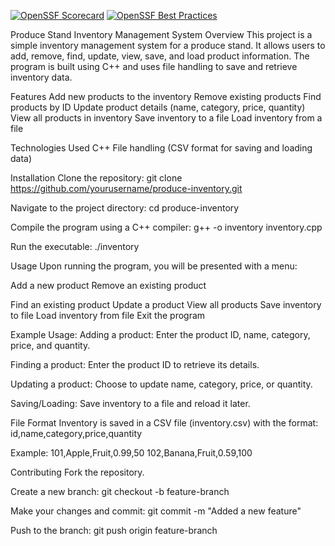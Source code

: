 [![OpenSSF Scorecard](https://api.scorecard.dev/projects/github.com/ricardorf2022/COP2600Project/badge)](https://scorecard.dev/viewer/?uri=github.com/{owner}/{repo})
[![OpenSSF Best Practices](https://www.bestpractices.dev/projects/10200/badge)](https://www.bestpractices.dev/projects/10200)

Produce Stand Inventory Management System
Overview
This project is a simple inventory management system for a produce stand. It allows users to add, remove, find, update, view, save, and load product information. The program is built using C++ and uses file handling to save and retrieve inventory data.

Features
Add new products to the inventory
Remove existing products
Find products by ID
Update product details (name, category, price, quantity)
View all products in inventory
Save inventory to a file
Load inventory from a file

Technologies Used
C++
File handling (CSV format for saving and loading data)

Installation
Clone the repository:
git clone https://github.com/yourusername/produce-inventory.git

Navigate to the project directory:
cd produce-inventory

Compile the program using a C++ compiler:
g++ -o inventory inventory.cpp

Run the executable:
./inventory

Usage
Upon running the program, you will be presented with a menu:

Add a new product
Remove an existing product

Find an existing product
Update a product
View all products
Save inventory to file
Load inventory from file
Exit the program

Example Usage:
Adding a product:
Enter the product ID, name, category, price, and quantity.

Finding a product:
Enter the product ID to retrieve its details.

Updating a product:
Choose to update name, category, price, or quantity.

Saving/Loading:
Save inventory to a file and reload it later.

File Format
Inventory is saved in a CSV file (inventory.csv) with the format:
id,name,category,price,quantity

Example:
101,Apple,Fruit,0.99,50
102,Banana,Fruit,0.59,100

Contributing
Fork the repository.

Create a new branch:
git checkout -b feature-branch

Make your changes and commit:
git commit -m "Added a new feature"

Push to the branch:
git push origin feature-branch
